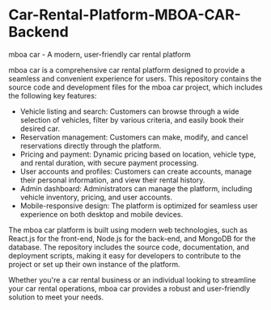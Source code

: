 # Car-Rental-Platform-MBOA-CAR-Backend
mboa car - A modern, user-friendly car rental platform

mboa car is a comprehensive car rental platform designed to provide a seamless and convenient experience for users. This repository contains the source code and development files for the mboa car project, which includes the following key features:

- Vehicle listing and search: Customers can browse through a wide selection of vehicles, filter by various criteria, and easily book their desired car.
- Reservation management: Customers can make, modify, and cancel reservations directly through the platform.
- Pricing and payment: Dynamic pricing based on location, vehicle type, and rental duration, with secure payment processing.
- User accounts and profiles: Customers can create accounts, manage their personal information, and view their rental history.
- Admin dashboard: Administrators can manage the platform, including vehicle inventory, pricing, and user accounts.
- Mobile-responsive design: The platform is optimized for seamless user experience on both desktop and mobile devices.

The mboa car platform is built using modern web technologies, such as React.js for the front-end, Node.js for the back-end, and MongoDB for the database. The repository includes the source code, documentation, and deployment scripts, making it easy for developers to contribute to the project or set up their own instance of the platform.

Whether you're a car rental business or an individual looking to streamline your car rental operations, mboa car provides a robust and user-friendly solution to meet your needs.
